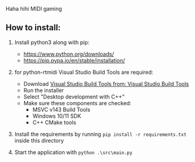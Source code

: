 Haha hihi MIDI gaming

## How to install:
1. Install python3 along with pip: 
    - https://www.python.org/downloads/
    - https://pip.pypa.io/en/stable/installation/

2. for python-rtmidi Visual Studio Build Tools are required:
    - Download [Visual Studio Build Tools from: Visual Studio Build Tools](https://visualstudio.microsoft.com/visual-cpp-build-tools/)
    - Run the installer
    - Select "Desktop development with C++"
    - Make sure these components are checked:
        - MSVC v143 Build Tools
        - Windows 10/11 SDK
        - C++ CMake tools

3. Install the requirements by running ```pip install -r requirements.txt``` inside this directory

4. Start the application with ```python .\src\main.py```

